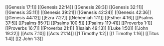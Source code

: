 [[Genesis 17:1]]
[[Genesis 22:14]]
[[Genesis 28:3]]
[[Genesis 32:11]]
[[Genesis 35:11]]
[[Genesis 39:21]]
[[Genesis 42:24]]
[[Genesis 42:36]]
[[Genesis 44:12]]
[[Ezra 7:27]]
[[Nehemiah 1:11]]
[[Esther 4:16]]
[[Psalms 37:5]]
[[Psalms 85:7]]
[[Psalms 100:5]]
[[Psalms 119:41]]
[[Proverbs 1:1]]
[[Proverbs 16:7]]
[[Proverbs 21:1]]
[[Isaiah 49:13]]
[[Luke 1:50]]
[[John 19:22]]
[[Acts 7:10]]
[[Acts 21:14]]
[[1 Timothy 1:2]]
[[1 Timothy 1:16]]
[[Titus 1:4]]
[[2 John 1:3]]

